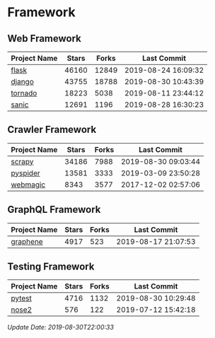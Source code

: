 # Framework

## Web Framework

| Project Name | Stars | Forks | Last Commit |
| ------------ | ----- | ----- | ----------- |
| [flask](https://github.com/pallets/flask) | 46160 | 12849 | 2019-08-24 16:09:32 |
| [django](https://github.com/django/django) | 43755 | 18788 | 2019-08-30 10:43:39 |
| [tornado](https://github.com/tornadoweb/tornado) | 18223 | 5038 | 2019-08-11 23:44:12 |
| [sanic](https://github.com/huge-success/sanic) | 12691 | 1196 | 2019-08-28 16:30:23 |

## Crawler Framework

| Project Name | Stars | Forks | Last Commit |
| ------------ | ----- | ----- | ----------- |
| [scrapy](https://github.com/scrapy/scrapy) | 34186 | 7988 | 2019-08-30 09:03:44 |
| [pyspider](https://github.com/binux/pyspider) | 13581 | 3333 | 2019-03-09 23:50:28 |
| [webmagic](https://github.com/code4craft/webmagic) | 8343 | 3577 | 2017-12-02 02:57:06 |

## GraphQL Framework

| Project Name | Stars | Forks | Last Commit |
| ------------ | ----- | ----- | ----------- |
| [graphene](https://github.com/graphql-python/graphene) | 4917 | 523 | 2019-08-17 21:07:53 |

## Testing Framework

| Project Name | Stars | Forks | Last Commit |
| ------------ | ----- | ----- | ----------- |
| [pytest](https://github.com/pytest-dev/pytest) | 4716 | 1132 | 2019-08-30 10:29:48 |
| [nose2](https://github.com/nose-devs/nose2) | 576 | 122 | 2019-07-12 15:42:18 |

*Update Date: 2019-08-30T22:00:33*